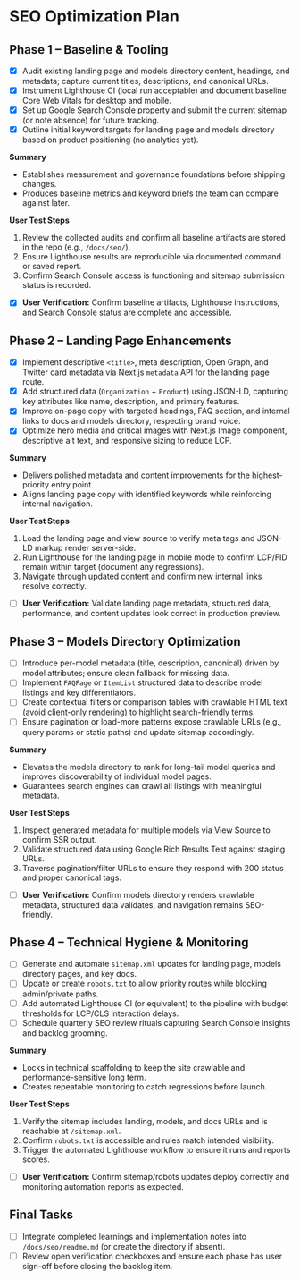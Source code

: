 # SEO Optimization Plan

## Phase 1 – Baseline & Tooling

- [x] Audit existing landing page and models directory content, headings, and metadata; capture current titles, descriptions, and canonical URLs.
- [x] Instrument Lighthouse CI (local run acceptable) and document baseline Core Web Vitals for desktop and mobile.
- [x] Set up Google Search Console property and submit the current sitemap (or note absence) for future tracking.
- [x] Outline initial keyword targets for landing page and models directory based on product positioning (no analytics yet).

**Summary**

- Establishes measurement and governance foundations before shipping changes.
- Produces baseline metrics and keyword briefs the team can compare against later.

**User Test Steps**

1. Review the collected audits and confirm all baseline artifacts are stored in the repo (e.g., `/docs/seo/`).
2. Ensure Lighthouse results are reproducible via documented command or saved report.
3. Confirm Search Console access is functioning and sitemap submission status is recorded.

- [x] **User Verification:** Confirm baseline artifacts, Lighthouse instructions, and Search Console status are complete and accessible.

## Phase 2 – Landing Page Enhancements

- [x] Implement descriptive `<title>`, meta description, Open Graph, and Twitter card metadata via Next.js `metadata` API for the landing page route.
- [x] Add structured data (`Organization` + `Product`) using JSON-LD, capturing key attributes like name, description, and primary features.
- [x] Improve on-page copy with targeted headings, FAQ section, and internal links to docs and models directory, respecting brand voice.
- [x] Optimize hero media and critical images with Next.js Image component, descriptive alt text, and responsive sizing to reduce LCP.

**Summary**

- Delivers polished metadata and content improvements for the highest-priority entry point.
- Aligns landing page copy with identified keywords while reinforcing internal navigation.

**User Test Steps**

1. Load the landing page and view source to verify meta tags and JSON-LD markup render server-side.
2. Run Lighthouse for the landing page in mobile mode to confirm LCP/FID remain within target (document any regressions).
3. Navigate through updated content and confirm new internal links resolve correctly.

- [ ] **User Verification:** Validate landing page metadata, structured data, performance, and content updates look correct in production preview.

## Phase 3 – Models Directory Optimization

- [ ] Introduce per-model metadata (title, description, canonical) driven by model attributes; ensure clean fallback for missing data.
- [ ] Implement `FAQPage` or `ItemList` structured data to describe model listings and key differentiators.
- [ ] Create contextual filters or comparison tables with crawlable HTML text (avoid client-only rendering) to highlight search-friendly terms.
- [ ] Ensure pagination or load-more patterns expose crawlable URLs (e.g., query params or static paths) and update sitemap accordingly.

**Summary**

- Elevates the models directory to rank for long-tail model queries and improves discoverability of individual model pages.
- Guarantees search engines can crawl all listings with meaningful metadata.

**User Test Steps**

1. Inspect generated metadata for multiple models via View Source to confirm SSR output.
2. Validate structured data using Google Rich Results Test against staging URLs.
3. Traverse pagination/filter URLs to ensure they respond with 200 status and proper canonical tags.

- [ ] **User Verification:** Confirm models directory renders crawlable metadata, structured data validates, and navigation remains SEO-friendly.

## Phase 4 – Technical Hygiene & Monitoring

- [ ] Generate and automate `sitemap.xml` updates for landing page, models directory pages, and key docs.
- [ ] Update or create `robots.txt` to allow priority routes while blocking admin/private paths.
- [ ] Add automated Lighthouse CI (or equivalent) to the pipeline with budget thresholds for LCP/CLS interaction delays.
- [ ] Schedule quarterly SEO review rituals capturing Search Console insights and backlog grooming.

**Summary**

- Locks in technical scaffolding to keep the site crawlable and performance-sensitive long term.
- Creates repeatable monitoring to catch regressions before launch.

**User Test Steps**

1. Verify the sitemap includes landing, models, and docs URLs and is reachable at `/sitemap.xml`.
2. Confirm `robots.txt` is accessible and rules match intended visibility.
3. Trigger the automated Lighthouse workflow to ensure it runs and reports scores.

- [ ] **User Verification:** Confirm sitemap/robots updates deploy correctly and monitoring automation reports as expected.

## Final Tasks

- [ ] Integrate completed learnings and implementation notes into `/docs/seo/readme.md` (or create the directory if absent).
- [ ] Review open verification checkboxes and ensure each phase has user sign-off before closing the backlog item.
